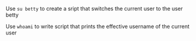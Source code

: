  Use `su betty` to create a sript that switches the current user to the user betty

Use `whoami` to write script that prints the effective username of the current user
